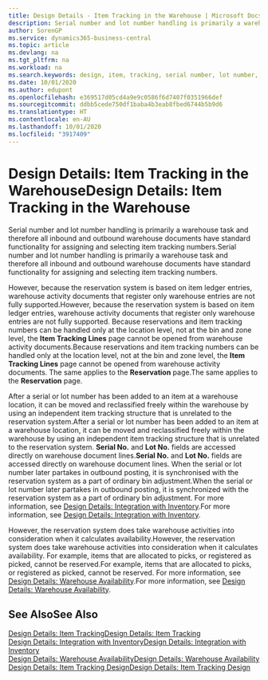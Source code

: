 ```yaml
---
title: Design Details - Item Tracking in the Warehouse | Microsoft Docs
description: Serial number and lot number handling is primarily a warehouse task and therefore all inbound and outbound warehouse documents have standard functionality for assigning and selecting item tracking numbers. However, because the reservation system is based on item ledger entries, warehouse activity documents that register only warehouse entries are not fully supported.
author: SorenGP
ms.service: dynamics365-business-central
ms.topic: article
ms.devlang: na
ms.tgt_pltfrm: na
ms.workload: na
ms.search.keywords: design, item, tracking, serial number, lot number, outbound documents
ms.date: 10/01/2020
ms.author: edupont
ms.openlocfilehash: e369517d05cd4a9e9c0586f6d7407f0351966def
ms.sourcegitcommit: ddbb5cede750df1baba4b3eab8fbed6744b5b9d6
ms.translationtype: HT
ms.contentlocale: en-AU
ms.lasthandoff: 10/01/2020
ms.locfileid: "3917409"
---
```

# <a name="design-details-item-tracking-in-the-warehouse"></a><span data-ttu-id="a7007-104">Design Details: Item Tracking in the Warehouse</span><span class="sxs-lookup"><span data-stu-id="a7007-104">Design Details: Item Tracking in the Warehouse</span></span>
<span data-ttu-id="a7007-105">Serial number and lot number handling is primarily a warehouse task and therefore all inbound and outbound warehouse documents have standard functionality for assigning and selecting item tracking numbers.</span><span class="sxs-lookup"><span data-stu-id="a7007-105">Serial number and lot number handling is primarily a warehouse task and therefore all inbound and outbound warehouse documents have standard functionality for assigning and selecting item tracking numbers.</span></span>  

<span data-ttu-id="a7007-106">However, because the reservation system is based on item ledger entries, warehouse activity documents that register only warehouse entries are not fully supported.</span><span class="sxs-lookup"><span data-stu-id="a7007-106">However, because the reservation system is based on item ledger entries, warehouse activity documents that register only warehouse entries are not fully supported.</span></span> <span data-ttu-id="a7007-107">Because reservations and item tracking numbers can be handled only at the location level, not at the bin and zone level, the **Item Tracking Lines** page cannot be opened from warehouse activity documents.</span><span class="sxs-lookup"><span data-stu-id="a7007-107">Because reservations and item tracking numbers can be handled only at the location level, not at the bin and zone level, the **Item Tracking Lines** page cannot be opened from warehouse activity documents.</span></span> <span data-ttu-id="a7007-108">The same applies to the **Reservation** page.</span><span class="sxs-lookup"><span data-stu-id="a7007-108">The same applies to the **Reservation** page.</span></span>  

<span data-ttu-id="a7007-109">After a serial or lot number has been added to an item at a warehouse location, it can be moved and reclassified freely within the warehouse by using an independent item tracking structure that is unrelated to the reservation system.</span><span class="sxs-lookup"><span data-stu-id="a7007-109">After a serial or lot number has been added to an item at a warehouse location, it can be moved and reclassified freely within the warehouse by using an independent item tracking structure that is unrelated to the reservation system.</span></span> <span data-ttu-id="a7007-110">**Serial No.** and **Lot No.** fields are accessed directly on warehouse document lines.</span><span class="sxs-lookup"><span data-stu-id="a7007-110">**Serial No.** and **Lot No.** fields are accessed directly on warehouse document lines.</span></span> <span data-ttu-id="a7007-111">When the serial or lot number later partakes in outbound posting, it is synchronised with the reservation system as a part of ordinary bin adjustment.</span><span class="sxs-lookup"><span data-stu-id="a7007-111">When the serial or lot number later partakes in outbound posting, it is synchronized with the reservation system as a part of ordinary bin adjustment.</span></span> <span data-ttu-id="a7007-112">For more information, see [Design Details: Integration with Inventory](design-details-integration-with-inventory.md).</span><span class="sxs-lookup"><span data-stu-id="a7007-112">For more information, see [Design Details: Integration with Inventory](design-details-integration-with-inventory.md).</span></span>  

<span data-ttu-id="a7007-113">However, the reservation system does take warehouse activities into consideration when it calculates availability.</span><span class="sxs-lookup"><span data-stu-id="a7007-113">However, the reservation system does take warehouse activities into consideration when it calculates availability.</span></span> <span data-ttu-id="a7007-114">For example, items that are allocated to picks, or registered as picked, cannot be reserved.</span><span class="sxs-lookup"><span data-stu-id="a7007-114">For example, items that are allocated to picks, or registered as picked, cannot be reserved.</span></span> <span data-ttu-id="a7007-115">For more information, see [Design Details: Warehouse Availability](design-details-availability-in-the-warehouse.md).</span><span class="sxs-lookup"><span data-stu-id="a7007-115">For more information, see [Design Details: Warehouse Availability](design-details-availability-in-the-warehouse.md).</span></span>

## <a name="see-also"></a><span data-ttu-id="a7007-116">See Also</span><span class="sxs-lookup"><span data-stu-id="a7007-116">See Also</span></span>  
[<span data-ttu-id="a7007-117">Design Details: Item Tracking</span><span class="sxs-lookup"><span data-stu-id="a7007-117">Design Details: Item Tracking</span></span>](design-details-item-tracking.md)  
[<span data-ttu-id="a7007-118">Design Details: Integration with Inventory</span><span class="sxs-lookup"><span data-stu-id="a7007-118">Design Details: Integration with Inventory</span></span>](design-details-integration-with-inventory.md)  
[<span data-ttu-id="a7007-119">Design Details: Warehouse Availability</span><span class="sxs-lookup"><span data-stu-id="a7007-119">Design Details: Warehouse Availability</span></span>](design-details-availability-in-the-warehouse.md)  
[<span data-ttu-id="a7007-120">Design Details: Item Tracking Design</span><span class="sxs-lookup"><span data-stu-id="a7007-120">Design Details: Item Tracking Design</span></span>](design-details-item-tracking-design.md)
